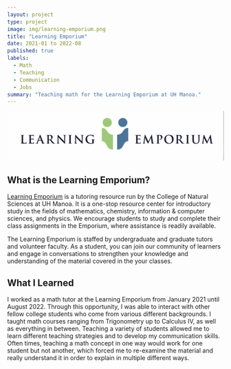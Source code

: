 ```yaml
---
layout: project
type: project
image: img/learning-emporium.png
title: "Learning Emporium"
date: 2021-01 to 2022-08
published: true
labels:
  - Math
  - Teaching
  - Communication
  - Jobs
summary: "Teaching math for the Learning Emporium at UH Manoa."
---
```


<img class="img-fluid" src="../img/learning-emporium-2.png">

## What is the Learning Emporium?

[Learning Emporium](https://natsci.manoa.hawaii.edu/learningemporium/) is a tutoring resource run by the College of Natural Sciences at UH Manoa. It is a one-stop resource center for introductory study in the fields of mathematics, chemistry, information & computer sciences, and physics. We encourage students to study and complete their class assignments in the Emporium, where assistance is readily available.

The Learning Emporium is staffed by undergraduate and graduate tutors and volunteer faculty. As a student, you can join our community of learners and engage in conversations to strengthen your knowledge and understanding of the material covered in the your classes.

## What I Learned

I worked as a math tutor at the Learning Emporium from January 2021 until August 2022. Through this opportunity, I was able to interact with other fellow college students who come from various different backgrounds. I taught math courses ranging from Trigonometry up to Calculus IV, as well as everything in between. Teaching a variety of students allowed me to learn different teaching strategies and to develop my communication skills. Often times, teaching a math concept in one way would work for one student but not another, which forced me to re-examine the material and really understand it in order to explain in multiple different ways. 
